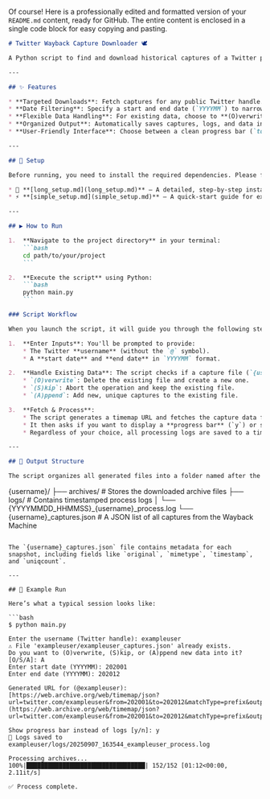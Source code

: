Of course\! Here is a professionally edited and formatted version of your `README.md` content, ready for GitHub. The entire content is enclosed in a single code block for easy copying and pasting.

````markdown
# Twitter Wayback Capture Downloader 🕊️

A Python script to find and download historical captures of a Twitter profile from the [Internet Archive's Wayback Machine](https://web.archive.org/).

---

## ✨ Features

* **Targeted Downloads**: Fetch captures for any public Twitter handle.
* **Date Filtering**: Specify a start and end date (`YYYYMM`) to narrow your search.
* **Flexible Data Handling**: For existing data, choose to **(O)verwrite**, **(S)kip**, or **(A)ppend**.
* **Organized Output**: Automatically saves captures, logs, and data into a clean, user-specific directory structure.
* **User-Friendly Interface**: Choose between a clean progress bar (`tqdm`) or verbose terminal logging during the download process.

---

## 🚀 Setup

Before running, you need to install the required dependencies. Please follow one of the guides below:

* 📄 **[long_setup.md](long_setup.md)** — A detailed, step-by-step installation guide.
* ⚡ **[simple_setup.md](simple_setup.md)** — A quick-start guide for experienced users.

---

## ▶️ How to Run

1.  **Navigate to the project directory** in your terminal:
    ```bash
    cd path/to/your/project
    ```

2.  **Execute the script** using Python:
    ```bash
    python main.py
    ```

### Script Workflow

When you launch the script, it will guide you through the following steps:

1.  **Enter Inputs**: You'll be prompted to provide:
    * The Twitter **username** (without the `@` symbol).
    * A **start date** and **end date** in `YYYYMM` format.

2.  **Handle Existing Data**: The script checks if a capture file (`{username}/{username}_captures.json`) already exists. If it does, you'll be asked how to proceed:
    * `(O)verwrite`: Delete the existing file and create a new one.
    * `(S)kip`: Abort the operation and keep the existing file.
    * `(A)ppend`: Add new, unique captures to the existing file.

3.  **Fetch & Process**:
    * The script generates a timemap URL and fetches the capture data from the Wayback Machine.
    * It then asks if you want to display a **progress bar** (`y`) or see **live logs** (`n`) in the terminal while it downloads and processes the archives.
    * Regardless of your choice, all processing logs are saved to a timestamped file for later review.

---

## 📂 Output Structure

The script organizes all generated files into a folder named after the Twitter handle:

````

{username}/
├── archives/                    \# Stores the downloaded archive files
├── logs/                        \# Contains timestamped process logs
│   └── {YYYYMMDD\_HHMMSS}\_{username}\_process.log
└── {username}\_captures.json     \# A JSON list of all captures from the Wayback Machine

````

The `{username}_captures.json` file contains metadata for each snapshot, including fields like `original`, `mimetype`, `timestamp`, and `uniqcount`.

---

## 📝 Example Run

Here’s what a typical session looks like:

```bash
$ python main.py

Enter the username (Twitter handle): exampleuser
⚠️ File 'exampleuser/exampleuser_captures.json' already exists.
Do you want to (O)verwrite, (S)kip, or (A)ppend new data into it? [O/S/A]: A
Enter start date (YYYYMM): 202001
Enter end date (YYYYMM): 202012

Generated URL for (@exampleuser):
[https://web.archive.org/web/timemap/json?url=twitter.com/exampleuser&from=202001&to=202012&matchType=prefix&output=json](https://web.archive.org/web/timemap/json?url=twitter.com/exampleuser&from=202001&to=202012&matchType=prefix&output=json)

Show progress bar instead of logs [y/n]: y
📜 Logs saved to exampleuser/logs/20250907_163544_exampleuser_process.log

Processing archives...
100%|█████████████████████████████████| 152/152 [01:12<00:00, 2.11it/s]

✅ Process complete.
````

```
```